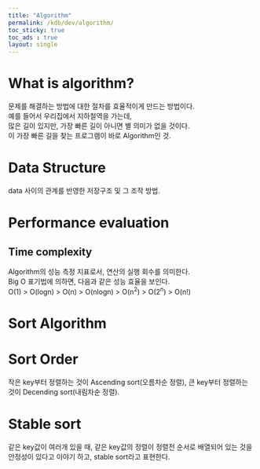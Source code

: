 ```yaml
---
title: "Algorithm"
permalink: /kdb/dev/algorithm/
toc_sticky: true
toc_ads : true
layout: single
---
```


# What is algorithm?
문제를 해결하는 방법에 대한 절차를 효율적이게 만드는 방법이다.    
예를 들어서 우리집에서 지하철역을 가는데,    
많은 길이 있지만, 가장 빠른 길이 아니면 별 의미가 없을 것이다.    
이 가장 빠른 길을 찾는 프로그램이 바로 Algorithm인 것.    

# Data Structure
data 사이의 관계를 반영한 저장구조 및 그 조작 방법.    

    
# Performance evaluation
## Time complexity 
Algorithm의 성능 측정 지표로서, 연산의 실행 회수를 의미한다.   
Big O 표기법에 의하면, 다음과 같은 성능 효율을 보인다.   
O(1) > O(logn) > O(n) > O(nlogn) > O(n<sup>2</sup>) > O(2<sup>n</sup>) >  O(n!)


# Sort Algorithm
# Sort Order
작은 key부터 정렬하는 것이 Ascending sort(오름차순 정렬),
큰 key부터 정렬하는 것이 Decending sort(내림차순 정렬).

# Stable sort
같은 key값이 여러개 있을 때, 같은 key값의 정렬이 정렬전 순서로 배열되어 있는 것을 안정성이 있다고 이야기 하고,
stable sort라고 표현한다.

